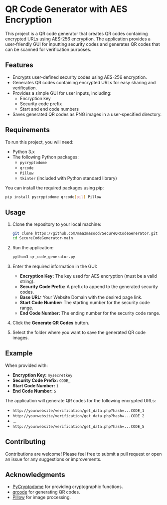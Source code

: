 # QR Code Generator with AES Encryption

This project is a QR code generator that creates QR codes containing encrypted URLs using AES-256 encryption. The application provides a user-friendly GUI for inputting security codes and generates QR codes that can be scanned for verification purposes.

## Features

- Encrypts user-defined security codes using AES-256 encryption.
- Generates QR codes containing encrypted URLs for easy sharing and verification.
- Provides a simple GUI for user inputs, including:
  - Encryption key
  - Security code prefix
  - Start and end code numbers
- Saves generated QR codes as PNG images in a user-specified directory.

## Requirements

To run this project, you will need:

- Python 3.x
- The following Python packages:
  - `pycryptodome`
  - `qrcode`
  - `Pillow`
  - `tkinter` (included with Python standard library)

You can install the required packages using pip:

```bash
pip install pycryptodome qrcode[pil] Pillow
```

## Usage

1. Clone the repository to your local machine:

    ```bash
    git clone https://github.com/maazmasood/SecureQRCodeGenerator.git
    cd SecureCodeGenerator-main
    ```

2. Run the application:

    ```bash
    python3 qr_code_generator.py
    ```

3. Enter the required information in the GUI:
   - **Encryption Key:** The key used for AES encryption (must be a valid string).
   - **Security Code Prefix:** A prefix to append to the generated security codes.
   - **Base URL:** Your Website Domain with the desired page link.
   - **Start Code Number:** The starting number for the security code range.
   - **End Code Number:** The ending number for the security code range.

4. Click the **Generate QR Codes** button.
5. Select the folder where you want to save the generated QR code images.

## Example

When provided with:
- **Encryption Key:** `mysecretkey`
- **Security Code Prefix:** `CODE_`
- **Start Code Number:** `1`
- **End Code Number:** `5`

The application will generate QR codes for the following encrypted URLs:
- `http://yourwebsite/verification/get_data.php?hash=...CODE_1`
- `http://yourwebsite/verification/get_data.php?hash=...CODE_2`
- ...
- `http://yourwebsite/verification/get_data.php?hash=...CODE_5`



## Contributing

Contributions are welcome! Please feel free to submit a pull request or open an issue for any suggestions or improvements.

## Acknowledgments

- [PyCryptodome](https://www.pycryptodome.org/) for providing cryptographic functions.
- [qrcode](https://pypi.org/project/qrcode/) for generating QR codes.
- [Pillow](https://pillow.readthedocs.io/en/stable/) for image processing.
